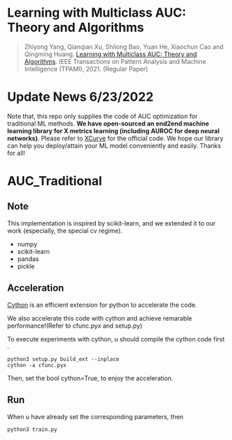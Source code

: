 # Learning with Multiclass AUC: Theory and Algorithms 
> Zhiyong Yang, Qianqian Xu, Shilong Bao, Yuan He, Xiaochun Cao and Qingming Huang. [Learning with Multiclass AUC: Theory and Algorithms](https://github.com/joshuaas/Learning-with-Multiclass-AUC-Theory-and-Algorithms/blob/master/Learning%20with%20Multiclass%20AUC-Theory%20and%20Algorithms.pdf). IEEE Transactions on Pattern Analysis and Machine Intelligence (TPAMI), 2021. (Regular Paper)

# Update News 6/23/2022
Note that, this repo only supplies the code of AUC optimization for traditional ML methods. **We have open-sourced an end2end machine learning library for X metrics learning (including AUROC for deep neural networks)**. Please refer to [XCurve](https://github.com/statusrank/XCurve) for the official code. We hope our library can help you deploy/attain your ML model conveniently and easily. Thanks for all!  

# AUC_Traditional

## Note
This implementation is inspired by scikit-learn, and we extended it to our work (especially, the special cv regime).

- numpy
- scikit-learn
- pandas
- pickle

## Acceleration
[Cython](https://cython.org/) is an efficient extension for python to accelerate the code.

We also accelerate this code with cython and achieve remarable performance!(Refer to cfunc.pyx and setup.py)

To execute experiments with cython, u should compile the cython code first .

```
python3 setup.py build_ext --inplace
cython -a cfunc.pyx 
```

Then, set the bool cython=True, to enjoy the acceleration.
## Run
When u have already set the corresponding parameters, then
```
python3 train.py
```





